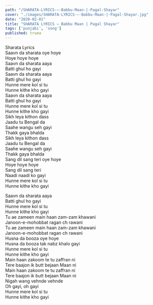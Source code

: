 ```yaml
---
path: "/SHARATA-LYRICS-–-Babbu-Maan-|-Pagal-Shayar"
cover: "./images/SHARATA-LYRICS-–-Babbu-Maan-|-Pagal-Shayar.jpg"
date: "2020-02-01"
title: "SHARATA LYRICS – Babbu Maan | Pagal Shayar"
tags: ['punjabi', 'song']
published: truea
---
```

  
Sharata Lyrics  
Saavn da sharata oye hoye  
Hoye hoye hoye  
Saavn da sharata aaya  
Batti ghul ho gayi  
Saavn da sharata aaya  
Batti ghul ho gayi  
Hunne mere kol si tu  
Hunne kithe kho gayi  
Saavn da sharata aaya  
Batti ghul ho gayi  
Hunne mere kol si tu  
Hunne kithe kho gayi  
Sikh leya kithon dass  
Jaadu tu Bengal da  
Saahe wangu seh gayi  
Thakk gaya bhalda  
Sikh leya kithon dass  
Jaadu tu Bengal da  
Saahe wangu seh gayi  
Thakk gaya bhalda  
Sang dil sang teri oye hoye  
Hoye hoye hoye  
Sang dil sang teri  
Naadi naadi ko gayi  
Hunne mere kol si tu  
Hunne kithe kho gayi  
  
  
  
  
  
  
Saavn da sharata aaya  
Batti ghul ho gayi  
Hunne mere kol si tu  
Hunne kithe kho gayi  
Tu ae zameen main haan zam-zam khawani  
Janoon-e-mohobbat ragan ch rawani  
Tu ae zameen main haan zam-zam khawani  
Janoon-e-mohobbat ragan ch rawani  
Husna da booza oye hoye  
Husna da booza tak nabz khalo gayi  
Hunne mere kol si tu  
Hunne kithe kho gayi  
Main haan zakoom te tu zaffran ni  
Tere baajon ik butt bejaan Maan ni  
Main haan zakoom te tu zaffran ni  
Tere baajon ik butt bejaan Maan ni  
Nigah wang vehnde vehnde  
Oh gayi, oh gayi  
Hunne mere kol si tu  
Hunne kithe kho gayi  
